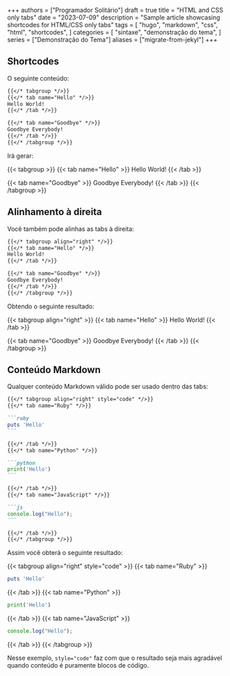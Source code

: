+++
authors = ["Programador Solitário"]
draft = true
title = "HTML and CSS only tabs"
date = "2023-07-09"
description = "Sample article showcasing shortcodes for HTML/CSS only tabs"
tags = [
    "hugo",
    "markdown",
    "css",
    "html",
    "shortcodes",
]
categories = [
    "sintaxe",
    "demonstração do tema",
]
series = ["Demonstração do Tema"]
aliases = ["migrate-from-jekyl"]
+++

## Shortcodes

O seguinte conteúdo:

```markdown
{{</* tabgroup */>}}
{{</* tab name="Hello" */>}}
Hello World!
{{</* /tab */>}}

{{</* tab name="Goodbye" */>}}
Goodbye Everybody!
{{</* /tab */>}}
{{</* /tabgroup */>}}
```

Irá gerar:

{{< tabgroup >}}
{{< tab name="Hello" >}}
Hello World!
{{< /tab >}}

{{< tab name="Goodbye" >}}
Goodbye Everybody!
{{< /tab >}}
{{< /tabgroup >}}

## Alinhamento à direita

Você também pode alinhas as tabs à direita:

```markdown
{{</* tabgroup align="right" */>}}
{{</* tab name="Hello" */>}}
Hello World!
{{</* /tab */>}}

{{</* tab name="Goodbye" */>}}
Goodbye Everybody!
{{</* /tab */>}}
{{</* /tabgroup */>}}
```

Obtendo o seguinte resultado:

{{< tabgroup align="right" >}}
{{< tab name="Hello" >}}
Hello World!
{{< /tab >}}

{{< tab name="Goodbye" >}}
Goodbye Everybody!
{{< /tab >}}
{{< /tabgroup >}}

## Conteúdo Markdown

Qualquer conteúdo Markdown válido pode ser usado dentro das tabs:

````markdown
{{</* tabgroup align="right" style="code" */>}}
{{</* tab name="Ruby" */>}}

```ruby
puts 'Hello'
```

{{</* /tab */>}}
{{</* tab name="Python" */>}}

```python
print('Hello')
```

{{</* /tab */>}}
{{</* tab name="JavaScript" */>}}

```js
console.log("Hello");
```

{{</* /tab */>}}
{{</* /tabgroup */>}}
````

Assim você obterá o seguinte resultado:

{{< tabgroup align="right" style="code" >}}
{{< tab name="Ruby" >}}

```ruby
puts 'Hello'
```

{{< /tab >}}
{{< tab name="Python" >}}

```python
print('Hello')
```

{{< /tab >}}
{{< tab name="JavaScript" >}}

```js
console.log("Hello");
```

{{< /tab >}}
{{< /tabgroup >}}

Nesse exemplo, `style="code"` faz com que o resultado seja mais agradável quando conteúdo é puramente blocos de código.
